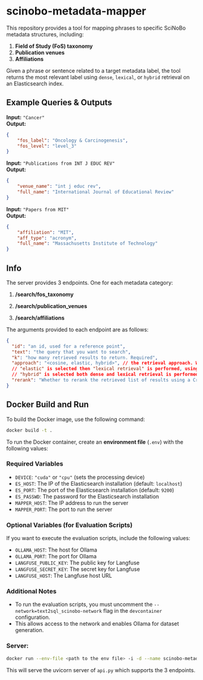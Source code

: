 # scinobo-metadata-mapper

This repository provides a tool for mapping phrases to specific SciNoBo metadata structures, including:

1. **Field of Study (FoS) taxonomy**
2. **Publication venues**
3. **Affiliations**

Given a phrase or sentence related to a target metadata label, the tool returns the most relevant label using `dense`, `lexical`, or `hybrid` retrieval on an Elasticsearch index.


## Example Queries & Outputs  

**Input:** `"Cancer"`  
**Output:**  
```json
{
    "fos_label": "Oncology & Carcinogenesis",
    "fos_level": "level_3"
}
```

**Input:** `"Publications from INT J EDUC REV"`  
**Output:**  
```json
{
    "venue_name": "int j educ rev",
    "full_name": "International Journal of Educational Review"
}
```

**Input:** `"Papers from MIT"`  
**Output:**  
```json
{
    "affiliation": "MIT",
    "aff_type": "acronym",
    "full_name": "Massachusetts Institute of Technology"
}
```

## Info

The server provides 3 endpoints. One for each metadata category:

1. **/search/fos_taxonomy**

2. **/search/publication_venues**

3. **/search/affiliations**

The arguments provided to each endpoint are as follows:

```json
{
  "id": "an id, used for a reference point",
  "text": "the query that you want to search",
  "k": "how many retrieved results to return. Required",
  "approach": "<cosine, elastic, hybrid>", // the retrieval approach. When using "cosine", then "dense retrieval" with cosine similarity is performed. When 
  // "elastic" is selected then "lexical retrieval" is performed, using BM25 in the corresponding field name strig. When
  // "hybrid" is selected both dense and lexical retrieval is performed and a Cross-Encoder reranks the joined results list keeping the top_k most relevant results.
  "rerank": "Whether to rerank the retrieved list of results using a Cross-Encoder model."
}
```

## Docker Build and Run

To build the Docker image, use the following command:

```bash
docker build -t .
```

To run the Docker container, create an **environment file** (`.env`) with the following values:  

### **Required Variables**  
- `DEVICE`: `"cuda"` or `"cpu"` (sets the processing device)  
- `ES_HOST`: The IP of the Elasticsearch installation (default: `localhost`)  
- `ES_PORT`: The port of the Elasticsearch installation (default: `9200`)  
- `ES_PASSWD`: The password for the Elasticsearch installation  
- `MAPPER_HOST`: The IP address to run the server  
- `MAPPER_PORT`: The port to run the server  

### **Optional Variables (for Evaluation Scripts)**  
If you want to execute the evaluation scripts, include the following values:  
- `OLLAMA_HOST`: The host for Ollama  
- `OLLAMA_PORT`: The port for Ollama  
- `LANGFUSE_PUBLIC_KEY`: The public key for Langfuse  
- `LANGFUSE_SECRET_KEY`: The secret key for Langfuse  
- `LANGFUSE_HOST`: The Langfuse host URL  

### **Additional Notes**  
- To run the evaluation scripts, you must uncomment the `--network=text2sql_scinobo-network` flag in the `devcontainer` configuration.  
- This allows access to the network and enables Ollama for dataset generation.  

### Server:
```bash
docker run --env-file <path to the env file> -i -d --name scinobo-metadata-mapper-docker --rm --gpus all -p 1990:1990 -v <path to the certs in host>:/certs/ scinobo-metadata-mapper uvicorn src.metadata_mapper.server.api:app --host 0.0.0.0 --port 1990
```

This will serve the uvicorn server of `api.py` which supports the 3 endpoints.
